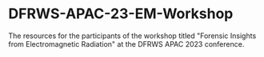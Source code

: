# DFRWS-APAC-23-EM-Workshop
The resources for the participants of the workshop titled "Forensic Insights from Electromagnetic Radiation" at the DFRWS APAC 2023 conference.
